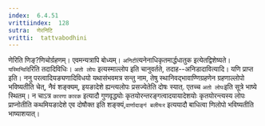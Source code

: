 ```yaml
---
index:  6.4.51
vrittiindex:  128
sutra:  णेरनिटि
vritti:  tattvabodhini 
---
```


णेरिति णिङ्?णिचोर्ग्रहणम्। एवमन्यत्रापि बोध्यम्। `अनिटी`त्यनेनाधिकृतमार्द्धधातुक इत्येतद्विशेष्यते। `यस्मिन्विदि`रिति तदादिविधिः। `अतो लोपः` इत्यस्माल्लोप इति चानुवर्तते, तदाह--अनिडादावित्यादि। यणि प्राप्त इति। ननु परत्वादियङ्यणादिविधयो यथासंभवमत्र सन्तु नाम, तेषु स्थानिवद्भावाण्णिग्रहणेन ग्रहणाल्लोपो भविष्यतीति चेत्, नैवं शङ्क्यम्, इयङादेशे ह्यन्त्यलोपः प्रसज्येतेति दोषः स्यात्. एतच्च `अतो लोपः`इति सूत्रे भाष्ये स्थितम्। न चाऽत्र `कारणा` `कारक` इत्यादौ गुणवृद्ध्योः कृतयोरन्तरङ्गत्वादयायादेशयोः कृतयोरन्त्यस्य लोपः प्राप्नोतीति कथमियङादेशे एव दोषौक्त इति शङ्क्यं,`वार्णादाङ्गं बलीयःर` इत्ययादौ बाधित्वा णिलोपो भविष्यतीति भाष्याशयात्। 

